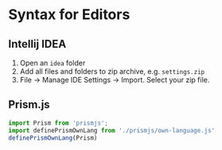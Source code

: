 # Syntax for Editors

## Intellij IDEA

1. Open an `idea` folder
2. Add all files and folders to zip archive, e.g. `settings.zip`
3. File -> Manage IDE Settings -> Import. Select your zip file.

## Prism.js

```javascript
import Prism from 'prismjs';
import definePrismOwnLang from './prismjs/own-language.js'
definePrismOwnLang(Prism)
```
